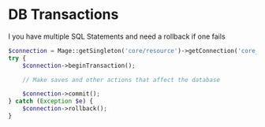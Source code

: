 # DB Transactions

I you have multiple SQL Statements and need a rollback if one fails

```php
$connection = Mage::getSingleton('core/resource')->getConnection('core_write');
try {
    $connection->beginTransaction();

    // Make saves and other actions that affect the database

    $connection->commit();
} catch (Exception $e) {
    $connection->rollback();
}
```
